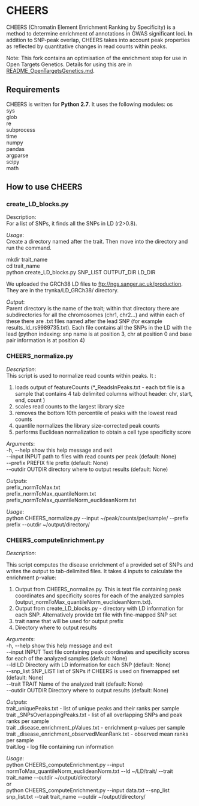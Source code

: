 # CHEERS

CHEERS (Chromatin Element Enrichment Ranking by Specificity) is a method to determine enrichment of annotations in GWAS significant loci. In addition to SNP-peak overlap, CHEERS takes into account peak properties as reflected by quantitative changes in read counts within peaks. 

Note: This fork contains an optimisation of the enrichment step for use in Open Targets Genetics. Details for using this are in  	[README_OpenTargetsGenetics.md](README_OpenTargetsGenetics.md).
 
## **Requirements**
 
CHEERS is written for **Python 2.7**. It uses the following modules:
os  
sys  
glob  
re  
subprocess  
time  
numpy  
pandas  
argparse  
scipy  
math  
 
## **How to use CHEERS**

### **create_LD_blocks.py**

Description:  
For a list of SNPs, it finds all the SNPs in LD (r2>0.8).  

*Usage*:  
Create a directory named after the trait. Then move into the directory and run the command.    

mkdir trait_name  
cd trait_name  
python create_LD_blocks.py SNP_LIST OUTPUT_DIR LD_DIR  

We uploaded the GRCh38 LD files to ftp://ngs.sanger.ac.uk/production. They are in the trynka/LD_GRCh38/ directory.

*Output*:  
Parent directory is the name of the trait; within that directory there are subdirectories for all the chromosomes (chr1, chr2...) and within each of these there are .txt files named after the lead SNP (for example results_ld_rs9989735.txt). Each file contains all the SNPs in the LD with the lead (python indexing: snp name is at position 3, chr at position 0 and base pair information is at position 4)

 
### **CHEERS_normalize.py**
 
*Description*:  
This script is used to normalize read counts within peaks. It :  
1)    loads output of featureCounts (*_ReadsInPeaks.txt - each txt file is a sample that contains 4 tab delimited columns without header: chr, start, end, count )
2)    scales read counts to the largest library size
3)    removes the bottom 10th percentile of peaks with the lowest read counts
4)    quantile normalizes the library size-corrected peak counts
5)    performs Euclidean normalization to obtain a cell type specificity score
 
 
*Arguments*:  
  -h, --help   	show this help message and exit  
  --input INPUT	path to files with read counts per peak (default: None)  
  --prefix PREFIX  file prefix (default: None)  
  --outdir OUTDIR  directory where to output results (default: None)  
 
*Outputs*:  
prefix_normToMax.txt  
prefix_normToMax_quantileNorm.txt  
prefix_normToMax_quantileNorm_euclideanNorm.txt  
 
*Usage*:  
python CHEERS_normalize.py --input ~/peak/counts/per/sample/ --prefix prefix --outdir ~/output/directory/
 
 
### **CHEERS_computeEnrichment.py**
 
*Description*:  
 
This script computes the disease enrichment of a provided set of SNPs and writes the output to tab-delimited files. It takes 4 inputs to calculate the enrichment p-value:  
1)    Output from CHEERS_normalize.py. This is text file containing peak coordinates and specificity scores for each of the analyzed samples (output_normToMax_quantileNorm_euclideanNorm.txt). 
2)    Output from create_LD_blocks.py - directory with LD information for each SNP. Alternatively provide txt file with fine-mapped SNP set 
3)    trait name that will be used for output prefix  
4)    Directory where to output results  
 
*Arguments*:  
  -h, --help   	show this help message and exit  
  --input INPUT	Text file containing peak coordinates and specificity
               	scores for each of the analyzed samples (default: None)    
  --ld LD      	Directory with LD information for each SNP (default: None)  
  --snp_list SNP_LIST  list of SNPs if CHEERS is used on finemapped set
                       (default: None)  
  --trait TRAIT	Name of the analyzed trait (default: None)  
  --outdir OUTDIR  Directory where to output results (default: None)  
 
*Outputs*:  
trait_uniquePeaks.txt - list of unique peaks and their ranks per sample  
trait _SNPsOverlappingPeaks.txt - list of all overlapping SNPs and peak ranks per sample  
trait _disease_enrichment_pValues.txt - enrichment p-values per sample  
trait _disease_enrichment_observedMeanRank.txt - observed mean ranks per sample  
trait.log - log file containing run information  
 
*Usage*:  
python CHEERS_computeEnrichment.py --input normToMax_quantileNorm_euclideanNorm.txt --ld ~/LD/trait/ --trait trait_name --outdir ~/output/directory/  
or   
python CHEERS_computeEnrichment.py --input data.txt --snp_list snp_list.txt --trait trait_name --outdir ~/output/directory/  


